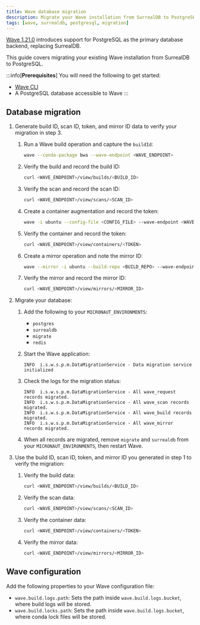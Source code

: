 ```yaml
---
title: Wave database migration
description: Migrate your Wave installation from SurrealDB to PostgreSQL
tags: [wave, surrealdb, postgresql, migration]
---
```


[Wave 1.21.0](https://docs.seqera.io/changelog/wave/v1.21.0) introduces support for PostgreSQL as the primary database backend, replacing SurrealDB.

This guide covers migrating your existing Wave installation from SurrealDB to PostgreSQL.

:::info[**Prerequisites**]
You will need the following to get started:

- [Wave CLI](./cli/index.md)
- A PostgreSQL database accessible to Wave
:::

## Database migration

1. Generate build ID, scan ID, token, and mirror ID data to verify your migration in step 3.

    1. Run a Wave build operation and capture the `buildId`:

        ```bash
        wave --conda-package bwa --wave-endpoint <WAVE_ENDPOINT>
        ```

    1. Verify the build and record the build ID:

        ```bash
        curl <WAVE_ENDPOINT>/view/builds/<BUILD_ID>
        ```

    1. Verify the scan and record the scan ID:

        ```bash
        curl <WAVE_ENDPOINT>/view/scans/<SCAN_ID>
        ```

    1. Create a container augmentation and record the token:

        ```bash
        wave -i ubuntu --config-file <CONFIG_FILE> --wave-endpoint <WAVE_ENDPOINT>
        ```

    1. Verify the container and record the token:

        ```bash
        curl <WAVE_ENDPOINT>/view/containers/<TOKEN>
        ```

    1. Create a mirror operation and note the mirror ID:

        ```bash
        wave --mirror -i ubuntu --build-repo <BUILD_REPO> --wave-endpoint <WAVE_ENDPOINT>
        ```

    1. Verify the mirror and record the mirror ID:

        ```bash
        curl <WAVE_ENDPOINT>/view/mirrors/<MIRROR_ID>
        ```

1. Migrate your database:

    1. Add the following to your `MICRONAUT_ENVIRONMENTS`:
        - `postgres`
        - `surrealdb`
        - `migrate`
        - `redis`

    1. Start the Wave application:

        ```console
        INFO  i.s.w.s.p.m.DataMigrationService - Data migration service initialized
        ```

    1. Check the logs for the migration status:

        ```console
        INFO  i.s.w.s.p.m.DataMigrationService - All wave_request records migrated.
        INFO  i.s.w.s.p.m.DataMigrationService - All wave_scan records migrated.
        INFO  i.s.w.s.p.m.DataMigrationService - All wave_build records migrated.
        INFO  i.s.w.s.p.m.DataMigrationService - All wave_mirror records migrated.
        ```

    1. When all records are migrated, remove `migrate` and `surrealdb` from your `MICRONAUT_ENVIRONMENTS`, then restart Wave.

1. Use the build ID, scan ID, token, and mirror ID you generated in step 1 to verify the migration:

    1. Verify the build data:

        ```bash
        curl <WAVE_ENDPOINT>/view/builds/<BUILD_ID>
        ```

    1. Verify the scan data:

        ```bash
        curl <WAVE_ENDPOINT>/view/scans/<SCAN_ID>
        ```

    1. Verify the container data:

        ```bash
        curl <WAVE_ENDPOINT>/view/containers/<TOKEN>
        ```

    1. Verify the mirror data:

        ```bash
        curl <WAVE_ENDPOINT>/view/mirrors/<MIRROR_ID>
        ```

## Wave configuration

Add the following properties to your Wave configuration file:

- `wave.build.logs.path`: Sets the path inside  `wave.build.logs.bucket`, where build logs will be stored.
- `wave.build.locks.path`: Sets the path inside `wave.build.logs.bucket`, where conda lock files will be stored.
